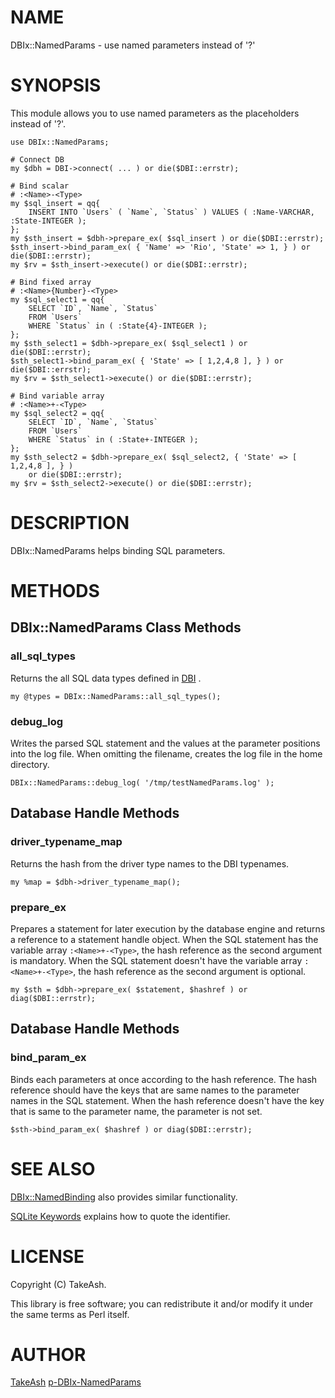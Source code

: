 # NAME

DBIx::NamedParams - use named parameters instead of '?'

# SYNOPSIS

This module allows you to use named parameters as the placeholders instead of '?'.

    use DBIx::NamedParams;

    # Connect DB
    my $dbh = DBI->connect( ... ) or die($DBI::errstr);

    # Bind scalar
    # :<Name>-<Type>
    my $sql_insert = qq{
        INSERT INTO `Users` ( `Name`, `Status` ) VALUES ( :Name-VARCHAR, :State-INTEGER );
    };
    my $sth_insert = $dbh->prepare_ex( $sql_insert ) or die($DBI::errstr);
    $sth_insert->bind_param_ex( { 'Name' => 'Rio', 'State' => 1, } ) or die($DBI::errstr);
    my $rv = $sth_insert->execute() or die($DBI::errstr);

    # Bind fixed array
    # :<Name>{Number}-<Type>
    my $sql_select1 = qq{
        SELECT `ID`, `Name`, `Status`
        FROM `Users`
        WHERE `Status` in ( :State{4}-INTEGER );
    };
    my $sth_select1 = $dbh->prepare_ex( $sql_select1 ) or die($DBI::errstr);
    $sth_select1->bind_param_ex( { 'State' => [ 1,2,4,8 ], } ) or die($DBI::errstr);
    my $rv = $sth_select1->execute() or die($DBI::errstr);

    # Bind variable array
    # :<Name>+-<Type>
    my $sql_select2 = qq{
        SELECT `ID`, `Name`, `Status`
        FROM `Users`
        WHERE `Status` in ( :State+-INTEGER );
    };
    my $sth_select2 = $dbh->prepare_ex( $sql_select2, { 'State' => [ 1,2,4,8 ], } ) 
        or die($DBI::errstr);
    my $rv = $sth_select2->execute() or die($DBI::errstr);

# DESCRIPTION

DBIx::NamedParams helps binding SQL parameters.

# METHODS

## DBIx::NamedParams Class Methods

### all\_sql\_types

Returns the all SQL data types defined in [DBI](https://metacpan.org/pod/DBI) .

    my @types = DBIx::NamedParams::all_sql_types();

### debug\_log

Writes the parsed SQL statement and the values at the parameter positions into the log file.
When omitting the filename, creates the log file in the home directory.

    DBIx::NamedParams::debug_log( '/tmp/testNamedParams.log' );

## Database Handle Methods

### driver\_typename\_map

Returns the hash from the driver type names to the DBI typenames.

    my %map = $dbh->driver_typename_map();

### prepare\_ex

Prepares a statement for later execution by the database engine and returns a reference to a statement handle object.
When the SQL statement has the variable array `:<Name>+-<Type>`, the hash reference as the second argument is mandatory.
When the SQL statement doesn't have the variable array `:<Name>+-<Type>`, the hash reference as the second argument is optional.

    my $sth = $dbh->prepare_ex( $statement, $hashref ) or diag($DBI::errstr);

## Database Handle Methods

### bind\_param\_ex

Binds each parameters at once according to the hash reference.
The hash reference should have the keys that are same names to the parameter names in the SQL statement.
When the hash reference doesn't have the key that is same to the parameter name, the parameter is not set. 

    $sth->bind_param_ex( $hashref ) or diag($DBI::errstr);

# SEE ALSO

[DBIx::NamedBinding](https://metacpan.org/pod/DBIx%3A%3ANamedBinding) also provides similar functionality.

[SQLite Keywords](https://www.sqlite.org/lang_keywords.html) explains how to quote the identifier.

# LICENSE

Copyright (C) TakeAsh.

This library is free software; you can redistribute it and/or modify
it under the same terms as Perl itself.

# AUTHOR

[TakeAsh](https://github.com/TakeAsh/)
[p-DBIx-NamedParams](https://github.com/TakeAsh/p-DBIx-NamedParams)
